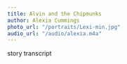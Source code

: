 ```yaml
---
title: Alvin and the Chipmunks
author: Alexia Cummings
photo_url: "/portraits/Lexi-min.jpg"
audio_url: "/audio/alexia.m4a"
---
```


story transcript
